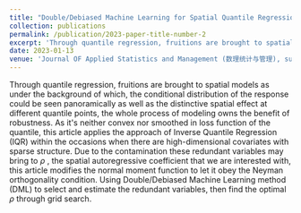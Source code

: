 ```yaml
---
title: "Double/Debiased Machine Learning for Spatial Quantile Regression Model and Its Applications"
collection: publications
permalink: /publication/2023-paper-title-number-2
excerpt: 'Through quantile regression, fruitions are brought to spatial models as under the background of which, the conditional distribution of the response could be seen panoramically as well as the distinctive spatial effect at different quantile points, the whole process of modeling owns the benefit of robustness. As it's neither convex nor smoothed in loss function of the quantile, this article applies the approach of Inverse Quantile Regression (IQR) within the occasions when there are high-dimensional covariates with sparse structure. Due to the contamination these redundant variables may bring to $\rho$ , the spatial autoregressive coefficient that we are interested with, this article modifies the normal moment function to let it obey the Neyman orthogonality condition. Using Double/Debiased Machine Learning method (DML) to select and estimate the redundant variables, then find the optimal $\rho$ through grid search.'
date: 2023-01-13
venue: 'Journal OF Applied Statistics and Management (数理统计与管理), submitted'
---
```

Through quantile regression, fruitions are brought to spatial models as under the background of which, the conditional distribution of the response could be seen panoramically as well as the distinctive spatial effect at different quantile points, the whole process of modeling owns the benefit of robustness. As it's neither convex nor smoothed in loss function of the quantile, this article applies the approach of Inverse Quantile Regression (IQR) within the occasions when there are high-dimensional covariates with sparse structure. Due to the contamination these redundant variables may bring to $\rho$ , the spatial autoregressive coefficient that we are interested with, this article modifies the normal moment function to let it obey the Neyman orthogonality condition. Using Double/Debiased Machine Learning method (DML) to select and estimate the redundant variables, then find the optimal $\rho$ through grid search.
